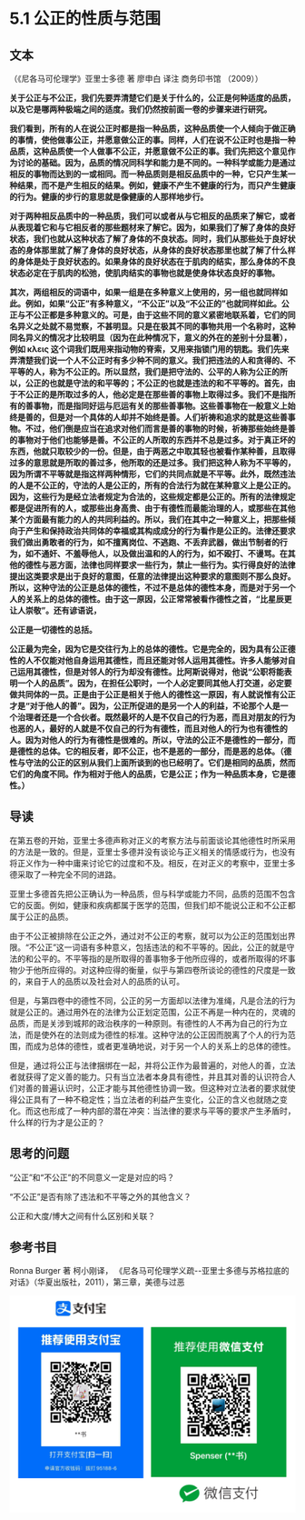 # 5.1 公正的性质与范围

## 文本

（《尼各马可伦理学》亚里士多德 著 廖申白 译注 商务印书馆 （2009））

**关于公正与不公正，我们先要弄清楚它们是关于什么的，公正是何种适度的品质，以及它是哪两种极端之间的适度。我们仍然按前面一卷的步骤来进行研究。**

**我们看到，所有的人在说公正时都是指一种品质，这种品质使一个人倾向于做正确的事情，使他做事公正，并愿意做公正的事。同样，人们在说不公正时也是指一种品质，这种品质使一个人做事不公正，并愿意做不公正的事。我们先把这个意见作为讨论的基础。因为，品质的情况同科学和能力是不同的。一种科学或能力是通过相反的事物而达到的一或相同。而一种品质则是相反品质中的一种，它只产生某一种结果，而不是产生相反的结果。例如，健康不产生不健康的行为，而只产生健康的行为。健康的步行的意思就是像健康的人那样地步行。**

**对于两种相反品质中的一种品质，我们可以或者从与它相反的品质来了解它，或者从表现着它和与它相反者的那些题材来了解它。因为，如果我们了解了身体的良好状态，我们也就从这种状态了解了身体的不良状态。同时，我们从那些处于良好状态的身体那里就了解了身体的良好状态，从身体的良好状态那里也就了解了什么样的身体是处于良好状态的。如果身体的良好状态在于肌肉的结实，那么身体的不良状态必定在于肌肉的松弛，使肌肉结实的事物也就是使身体状态良好的事物。**

**其次，两组相反的词语中，如果一组是在多种意义上使用的，另一组也就同样如此。例如，如果“公正”有多种意义，“不公正”以及“不公正的”也就同样如此。公正与不公正都是多种意义的。可是，由于这些不同的意义紧密地联系着，它们的同名异义之处就不易觉察，不甚明显。只是在极其不同的事物共用一个名称时，这种同名异义的情况才比较明显（因为在此种情况下，意义的外在的差别十分显著），例如 κλεις 这个词我们既用来指动物的脊索，又用来指锁门用的钥匙。我们先来弄清楚我们说一个人不公正时有多少种不同的意义。我们把违法的人和贪得的、不平等的人，称为不公正的。所以显然，我们是把守法的、公平的人称为公正的所以，公正的也就是守法的和平等的；不公正的也就是违法的和不平等的。首先，由于不公正的是所取过多的人，他必定是在那些善的事物上取得过多。我们不是指所有的善事物，而是指同好运与厄运有关的那些善事物。这些善事物在一般意义上始终是善的，但是对一个具体的人却并不始终是善。人们祈祷和追求的就是这些善事物。不过，他们倒是应当在追求对他们而言是善的事物的时候，祈祷那些始终是善的事物对于他们也能够是善。不公正的人所取的东西并不总是过多。对于真正坏的东西，他就只取较少的一份。但是，由于两恶之中取其轻也被看作某种善，且取得过多的意思就是所取的善过多，他所取的还是过多。我们把这种人称为不平等的，因为所谓不平等就是指这样两种情形，它们的共同点就是不平等。此外，既然违法的人是不公正的，守法的人是公正的，所有的合法行为就在某种意义上是公正的。因为，这些行为是经立法者规定为合法的，这些规定都是公正的。所有的法律规定都是促进所有的人，或那些出身高贵、由于有德性而最能治理的人，或那些在其他某个方面最有能力的人的共同利益的。所以，我们在其中之一种意义上，把那些倾向于产生和保持政治共同体的幸福或其构成成分的行为看作是公正的。法律还要求我们做出勇敢者的行为，如不擅离岗位、不逃跑、不丢弃武器，做出节制者的行为，如不通奸、不羞辱他人，以及做出温和的人的行为，如不殴打、不谩骂。在其他的德性与恶方面，法律也同样要求一些行为，禁止一些行为。实行得良好的法律提出这类要求是出于良好的意图，任意的法律提出这种要求的意图则不那么良好。所以，这种守法的公正是总体的德性，不过不是总体的德性本身，而是对于另一个人的关系上的总体的德性。由于这一原因，公正常常被看作德性之首，“比星辰更让人崇敬”。还有谚语说，**

**公正是一切德性的总括。**

**公正最为完全，因为它是交往行为上的总体的德性。它是完全的，因为具有公正德性的人不仅能对他自身运用其德性，而且还能对邻人运用其德性。许多人能够对自己运用其德性，但是对邻人的行为却没有德性。比阿斯说得对，他说“公职将能表明一个人的品质”。因为，在担任公职时，一个人必定要同其他人打交道，必定要做共同体的一员。正是由于公正是相关于他人的德性这一原因，有人就说惟有公正才是“对于他人的善”。因为，公正所促进的是另一个人的利益，不论那个人是一个治理者还是一个合伙者。既然最坏的人是不仅自己的行为恶，而且对朋友的行为也恶的人，最好的人就是不仅自己的行为有德性，而且对他人的行为也有德性的人。因为对他人的行为有德性是很难的。所以，守法的公正不是德性的一部分，而是德性的总体。它的相反者，即不公正，也不是恶的一部分，而是恶的总体。（德性与守法的公正的区别从我们上面所谈到的也已经明了。它们是相同的品质，然而它们的角度不同。作为相对于他人的品质，它是公正；作为一种品质本身，它是德性。）**

## 导读

在第五卷的开始，亚里士多德声称对正义的考察方法与前面谈论其他德性时所采用的方法是一致的。但是，亚里士多德并没有谈论与正义相关的情感或行为，也没有将正义作为一种中庸来讨论它的过度和不及。相反，在对正义的考察中，亚里士多德采取了一种完全不同的进路。

亚里士多德首先把公正确认为一种品质，但与科学或能力不同，品质的范围不包含它的反面。例如，健康和疾病都属于医学的范围，但我们却不能说公正和不公正都属于公正的品质。

由于不公正被排除在公正之外，通过对不公正的考察，就可以为公正的范围划出界限。“不公正”这一词语有多种意义，包括违法的和不平等的。因此，公正的就是守法的和公平的。不平等指的是所取得的善事物多于他所应得的，或者所取得的坏事物少于他所应得的。对这种应得的衡量，似乎与第四卷所谈论的德性的尺度是一致的，来自于人的品质以及社会对人的品质的认可。

但是，与第四卷中的德性不同，公正的另一方面却以法律为准绳，凡是合法的行为就是公正的。通过用外在的法律为公正划定范围，公正不再是一种内在的，灵魂的品质，而是关涉到城邦的政治秩序的一种原则。有德性的人不再为自己的行为立法，而是使外在的法则成为德性的标准。这种守法的公正因而脱离了个人的行为范围，而成为总体的德性，或者更准确地说，对于另一个人的关系上的总体的德性。

但是，通过将公正与法律捆绑在一起，并将公正作为最普遍的，对他人的善，立法者就获得了定义善的能力。只有当立法者本身具有德性，并且其对善的认识符合人们对善的普遍认识时，公正才能与其他德性协调一致。但这种对立法者的要求就使得公正具有了一种不稳定性；当立法者的利益产生变化，公正的含义也就随之变化。而这也形成了一种内部的潜在冲突：当法律的要求与平等的要求产生矛盾时，什么样的行为才是公正的？

## 思考的问题

“公正”和“不公正”的不同意义一定是对应的吗？

“不公正”是否有除了违法和不平等之外的其他含义？

公正和大度/博大之间有什么区别和关联？

## 参考书目

Ronna Burger 著 柯小刚译， 《尼各马可伦理学义疏--亚里士多德与苏格拉底的对话》（华夏出版社，2011），第三章，美德与过恶

![](../.gitbook/assets/qr.png)

